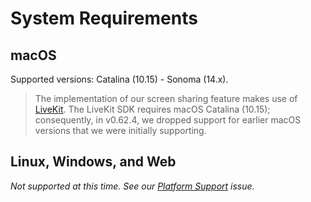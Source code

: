# System Requirements

## macOS

Supported versions: Catalina (10.15) - Sonoma (14.x).

> The implementation of our screen sharing feature makes use of [LiveKit](https://livekit.io). The LiveKit SDK requires macOS Catalina (10.15); consequently, in v0.62.4, we dropped support for earlier macOS versions that we were initially supporting.

## Linux, Windows, and Web

_Not supported at this time. See our_ [_Platform Support_](https://github.com/zed-industries/zed/issues/5391) _issue._
